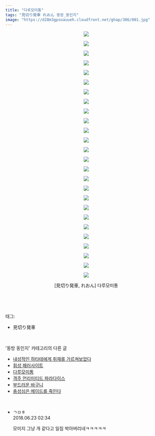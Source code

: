 ```yaml
---
title: "다루모미통"
tags: "見切り発車 れおん 동방_동인지"
image: "https://d28m3gpsoauueh.cloudfront.net/ghap/306/001.jpg"
---
```

<div class="article">
<p style="text-align: center; clear: none; float: none;"><img src="{{ site.imgserver4 }}/ghap/306/001.jpg"/></p>
<p style="text-align: center; clear: none; float: none;"><img src="{{ site.imgserver4 }}/ghap/306/002.jpg"/></p>
<p style="text-align: center; clear: none; float: none;"><img src="{{ site.imgserver4 }}/ghap/306/003.jpg"/></p>
<p style="text-align: center; clear: none; float: none;"><img src="{{ site.imgserver4 }}/ghap/306/004.jpg"/></p>
<p style="text-align: center; clear: none; float: none;"><img src="{{ site.imgserver4 }}/ghap/306/005.jpg"/></p>
<p style="text-align: center; clear: none; float: none;"><img src="{{ site.imgserver4 }}/ghap/306/006.jpg"/></p>
<p style="text-align: center; clear: none; float: none;"><img src="{{ site.imgserver4 }}/ghap/306/007.jpg"/></p>
<p style="text-align: center; clear: none; float: none;"><img src="{{ site.imgserver4 }}/ghap/306/008.jpg"/></p>
<p style="text-align: center; clear: none; float: none;"><img src="{{ site.imgserver4 }}/ghap/306/009.jpg"/></p>
<p style="text-align: center; clear: none; float: none;"><img src="{{ site.imgserver4 }}/ghap/306/010.jpg"/></p>
<p style="text-align: center; clear: none; float: none;"><img src="{{ site.imgserver4 }}/ghap/306/011.jpg"/></p>
<p style="text-align: center; clear: none; float: none;"><img src="{{ site.imgserver4 }}/ghap/306/012.jpg"/></p>
<p style="text-align: center; clear: none; float: none;"><img src="{{ site.imgserver4 }}/ghap/306/013.jpg"/></p>
<p style="text-align: center; clear: none; float: none;"><img src="{{ site.imgserver4 }}/ghap/306/014.jpg"/></p>
<p style="text-align: center; clear: none; float: none;"><img src="{{ site.imgserver4 }}/ghap/306/015.jpg"/></p>
<p style="text-align: center; clear: none; float: none;"><img src="{{ site.imgserver4 }}/ghap/306/016.jpg"/></p>
<p style="text-align: center; clear: none; float: none;"><img src="{{ site.imgserver4 }}/ghap/306/017.jpg"/></p>
<p style="text-align: center; clear: none; float: none;"><img src="{{ site.imgserver4 }}/ghap/306/018.jpg"/></p>
<p style="text-align: center; clear: none; float: none;"><img src="{{ site.imgserver4 }}/ghap/306/019.jpg"/></p>
<p style="text-align: center; clear: none; float: none;"><img src="{{ site.imgserver4 }}/ghap/306/020.jpg"/></p>
<p style="text-align: center; clear: none; float: none;"><img src="{{ site.imgserver4 }}/ghap/306/021.jpg"/></p>
<p style="text-align: center; clear: none; float: none;"><img src="{{ site.imgserver4 }}/ghap/306/022.jpg"/></p>
<p style="text-align: center; clear: none; float: none;"><img src="{{ site.imgserver4 }}/ghap/306/023.jpg"/></p>
<p style="text-align: center; clear: none; float: none;"><img src="{{ site.imgserver4 }}/ghap/306/024.jpg"/></p>
<p style="text-align: center; clear: none; float: none;"><img src="{{ site.imgserver4 }}/ghap/306/025.jpg"/></p>
<p style="text-align: center; clear: none; float: none;"><img src="{{ site.imgserver4 }}/ghap/306/026.jpg"/></p>
<p style="text-align: center; clear: none; float: none;">[見切り発車, れおん] 다루모미통</p>
<p><br/></p>
</div><br/>
<div class="tagTrail">
<p>태그: </p>
<ul>
<li>見切り発車</li>
</ul>
</div><br/>
<div class="another">
<p>'동방 동인지' 카테고리의 다른 글</p>
<ul>
<li><a href="/ghap_308">내성적인 하타테에게 취재를 가르쳐보았다</a></li>
<li><a href="/ghap_307">휘성 패러사이트</a></li>
<li><a href="/ghap_306">다루모미통</a></li>
<li><a href="/ghap_302">격주 언리미티드 파라다이스</a></li>
<li><a href="/ghap_301">부드러운 바구니</a></li>
<li><a href="/ghap_300">충성심은 메이드를 죽인다</a></li>
</ul>
</div><br/>
<div class="cb_module cb_fluid">
<div class="cb_wrt cb_profile">
<div class="comment">
<ul>
<li class="cb_thumb_off" id="comment15275531">
<div class="cb_comment_area">
<div class="cb_info_area">
<div class="cb_section">
<span class="cb_nick_name">ㄱㅁㅎ</span>
</div>
<div class="cb_section">
<span class="cb_date">2018.06.23 02:34 </span>
</div>
</div>
<div class="cb_dsc_comment">
<p class="cb_dsc">
											모미지 그냥 개 같다고 일침 박아버리네ㅋㅋㅋㅋㅋ
										</p>
</div>
</div></li>
</ul>
</div>
</div><!-- commentList close -->
</div><br/>
